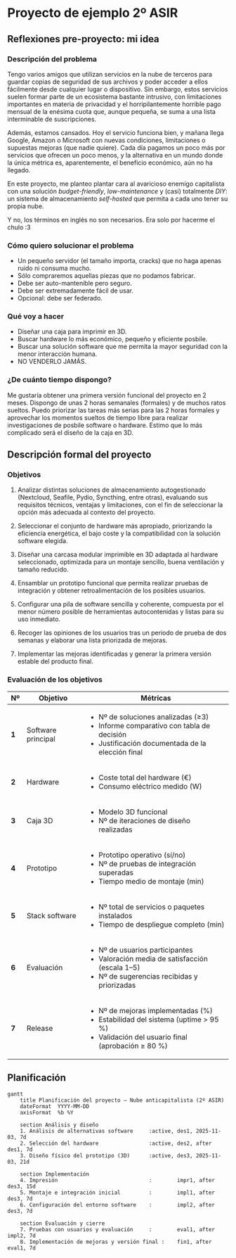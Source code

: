 # Proyecto de ejemplo 2º ASIR

## Reflexiones pre-proyecto: mi idea
### Descripción del problema
Tengo varios amigos que utilizan servicios en la nube de terceros para guardar copias de seguridad de sus archivos y poder acceder a ellos fácilmente desde cualquier lugar o dispositivo. Sin embargo, estos servicios suelen formar parte de un ecosistema bastante intrusivo, con limitaciones importantes en materia de privacidad y el horripilantemente horrible pago mensual de la enésima cuota que, aunque pequeña, se suma a una lista interminable de suscripciones.

Además, estamos cansados. Hoy el servicio funciona bien, y mañana llega Google, Amazon o Microsoft con nuevas condiciones, limitaciones o supuestas mejoras (que nadie quiere). Cada día pagamos un poco más por servicios que ofrecen un poco menos, y la alternativa en un mundo donde la única métrica es, aparentemente, el beneficio económico, aún no ha llegado.

En este proyecto, me planteo plantar cara al avaricioso enemigo capitalista con una solución *budget-friendly*, *low-maintenance* y (casi) totalmente *DIY*: un sistema de almacenamiento *self-hosted* que permita a cada uno tener su propia nube.

Y no, los términos en inglés no son necesarios. Era solo por hacerme el chulo :3

### Cómo quiero solucionar el problema
- Un pequeño servidor (el tamaño importa, cracks) que no haga apenas ruido ni consuma mucho.
- Sólo compraremos aquellas piezas que no podamos fabricar.
- Debe ser auto-mantenible pero seguro.
- Debe ser extremadamente fácil de usar.
- Opcional: debe ser federado.

### Qué voy a hacer 
- Diseñar una caja para imprimir en 3D.
- Buscar hardware lo más económico, pequeño y eficiente posbile.
- Buscar una solución software que me permita la mayor seguridad con la menor interacción humana.
- NO VENDERLO JAMÁS.

### ¿De cuánto tiempo dispongo?
Me gustaría obtener una primera versión funcional del proyecto en 2 meses. Dispongo de unas 2 horas semanales (formales) y de muchos ratos sueltos. Puedo priorizar las tareas más serias para las 2 horas formales y aprovechar los momentos sueltos de tiempo libre para realizar investigaciones de posbile software o hardware. Estimo que lo más complicado será el diseño de la caja en 3D.

## Descripción formal del proyecto
### Objetivos
1. Analizar distintas soluciones de almacenamiento autogestionado (Nextcloud, Seafile, Pydio, Syncthing, entre otras), evaluando sus requisitos técnicos, ventajas y limitaciones, con el fin de seleccionar la opción más adecuada al contexto del proyecto.

2. Seleccionar el conjunto de hardware más apropiado, priorizando la eficiencia energética, el bajo coste y la compatibilidad con la solución software elegida.

3. Diseñar una carcasa modular imprimible en 3D adaptada al hardware seleccionado, optimizada para un montaje sencillo, buena ventilación y tamaño reducido.

4. Ensamblar un prototipo funcional que permita realizar pruebas de integración y obtener retroalimentación de los posibles usuarios.

5. Configurar una pila de software sencilla y coherente, compuesta por el menor número posible de herramientas autocontenidas y listas para su uso inmediato.

6. Recoger las opiniones de los usuarios tras un periodo de prueba de dos semanas y elaborar una lista priorizada de mejoras.

7. Implementar las mejoras identificadas y generar la primera versión estable del producto final.

### Evaluación de los objetivos

| Nº    | Objetivo           | Métricas                                                                                   |
| ----- | -------------------| ------------------------------------------------------------------------------------------ |
| **1** | Software principal | <ul><li>Nº de soluciones analizadas (≥3)</li><li>Informe comparativo con tabla de decisión</li><li>Justificación documentada de la elección final</li></ul>    |
| **2** | Hardware           | <ul><li>Coste total del hardware (€)</li><li>Consumo eléctrico medido (W)</li></ul>                                                                            |
| **3** | Caja 3D            | <ul><li>Modelo 3D funcional</li><li>Nº de iteraciones de diseño realizadas</li></ul>                                                                           |
| **4** | Prototipo          | <ul><li>Prototipo operativo (sí/no)</li><li>Nº de pruebas de integración superadas</li><li>Tiempo medio de montaje (min)</li></ul>                             |
| **5** | Stack software     | <ul><li>Nº total de servicios o paquetes instalados</li><li>Tiempo de despliegue completo (min)</li></ul>                                                      |
| **6** | Evaluación         | <ul><li>Nº de usuarios participantes</li><li>Valoración media de satisfacción (escala 1–5)</li><li>Nº de sugerencias recibidas y priorizadas</li></ul>         |
| **7** | Release            | <ul><li>Nº de mejoras implementadas (%)</li><li>Estabilidad del sistema (uptime > 95 %)</li><li> Validación del usuario final (aprobación ≥ 80 %)</li></ul>    |

## Planificación
```mermaid
gantt
    title Planificación del proyecto – Nube anticapitalista (2º ASIR)
    dateFormat  YYYY-MM-DD
    axisFormat  %b %Y

    section Análisis y diseño
    1. Análisis de alternativas software     :active, des1, 2025-11-03, 7d
    2. Selección del hardware                :active, des2, after des1, 7d
    3. Diseño físico del prototipo (3D)      :active, des3, 2025-11-03, 21d

    section Implementación
    4. Impresión                             :        impr1, after des3, 15d
    5. Montaje e integración inicial         :        impl1, after des3, 7d
    6. Configuración del entorno software    :        impl2, after des3, 7d

    section Evaluación y cierre
    7. Pruebas con usuarios y evaluación     :        eval1, after impl2, 7d
    8. Implementación de mejoras y versión final :    fin1, after eval1, 7d
```


